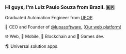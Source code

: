 ### Hi guys, I'm Luiz Paulo Souza from Brazil. 🇧🇷

Graduated Automation Engineer from  <a href='https://ufop.br'>UFOP</a>. 


🔭 CEO and Founder of <a href='https://github.com/lupasoftware'>@lupasoftware.</a> (<a href='https://lupatech.io'>Our web platform</a>)

🌐 Web, 📲 Mobile, 💎 Blockchain and 👾 Games dev.

🌎 Universal solution apps.





<!--
**luizuk/luizuk** is a ✨ _special_ ✨ repository because its `README.md` (this file) appears on your GitHub profile.

Here are some ideas to get you started:


⚡ React Native Engineer.
⚡ UX/UI Designer.



- 🔭 I’m currently working on ...
- 🌱 I’m currently learning ...
- 👯 I’m looking to collaborate on ...
- 🤔 I’m looking for help with ...
- 💬 Ask me about ...
- 📫 How to reach me: ...
- 😄 Pronouns: ...
- ⚡ Fun fact: ...
-->
